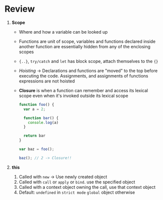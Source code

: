# Review

1. __Scope__

    - Where and how a variable can be looked up
    - Functions are unit of scope, variables and functions declared inside another function are essentially hidden from any of the enclosing scopes
    - `{..}`, `try/catch` and `let` has block scope, attach themselves to the `{}`

    - _Hoisting_ -> Declarations and functions are "moved" to the top before executing the code. Assignments, and assignments of functions expressions are not hoisted

    - __Closure__ is when a function can remember and access its lexical scope even when it's invoked outside its lexical scope

        ```js
        function foo() {
          var a = 2;

          function bar() {
            console.log(a)
          }

          return bar
        }

        var baz = foo();

        baz(); // 2 -> Closure!!
        ```

2. __this__

    1. Called with `new` -> Use newly created object
    2. Called with `call` or `apply` or `bind`. use the specified object
    3. Called with a context object owning the call, use that context object
    4. Default: `undefined` in `strict mode` `global` object otherwise
